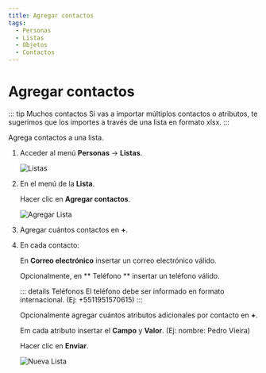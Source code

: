 ```yaml
---
title: Agregar contactos
tags:
  - Personas
  - Listas
  - Objetos
  - Contactos
---
```

# Agregar contactos

::: tip Muchos contactos
Si vas a importar múltiplos contactos o atributos, te sugerimos que los importes a través de una lista en formato xlsx.
:::

Agrega contactos a una lista.

1. Acceder al menú **Personas** -> **Listas**.

   ![Listas](https://cdn.phishx.io/phishx-docs/images/phishx_lists_people_01.webp)

2. En el menú de la **Lista**.

   Hacer clic en **Agregar contactos**.

   ![Agregar Lista](https://cdn.phishx.io/phishx-docs/images/phishx_lists_people_add_01.webp)

3. Agregar cuántos contactos en **+**.

4. En cada contacto:

   En **Correo electrónico** insertar un correo electrónico válido.

   Opcionalmente, en ** Teléfono ** insertar un teléfono válido.

   ::: details Teléfonos
   El teléfono debe ser informado en formato internacional. (Ej: +5511951570615)
   :::

   Opcionalmente agregar cuántos atributos adicionales por contacto en **+**.

   Em cada atributo insertar el **Campo** y **Valor**. (Ej: nombre: Pedro Vieira)

   Hacer clic en **Enviar**.

   ![Nueva Lista](https://cdn.phishx.io/phishx-docs/images/phishx_lists_people_add_02.webp)
